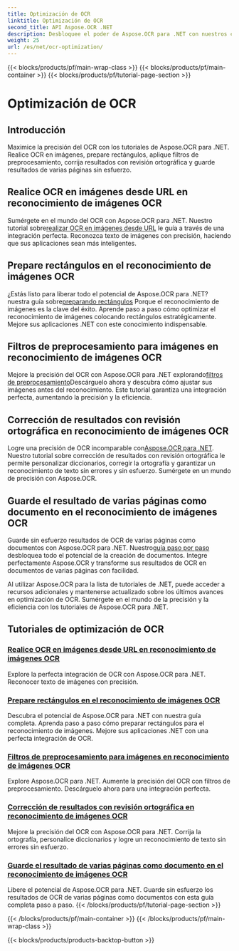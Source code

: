 ```yaml
---
title: Optimización de OCR
linktitle: Optimización de OCR
second_title: API Aspose.OCR .NET
description: Desbloquee el poder de Aspose.OCR para .NET con nuestros completos tutoriales. Ya seas un desarrollador experimentado o un principiante, estas guías mejorarán tu juego de OCR.
weight: 25
url: /es/net/ocr-optimization/
---
```


{{< blocks/products/pf/main-wrap-class >}}
{{< blocks/products/pf/main-container >}}
{{< blocks/products/pf/tutorial-page-section >}}

# Optimización de OCR

## Introducción

Maximice la precisión del OCR con los tutoriales de Aspose.OCR para .NET. Realice OCR en imágenes, prepare rectángulos, aplique filtros de preprocesamiento, corrija resultados con revisión ortográfica y guarde resultados de varias páginas sin esfuerzo.


## Realice OCR en imágenes desde URL en reconocimiento de imágenes OCR

 Sumérgete en el mundo del OCR con Aspose.OCR para .NET. Nuestro tutorial sobre[realizar OCR en imágenes desde URL](./perform-ocr-on-image-from-url/) le guía a través de una integración perfecta. Reconozca texto de imágenes con precisión, haciendo que sus aplicaciones sean más inteligentes.

## Prepare rectángulos en el reconocimiento de imágenes OCR

 ¿Estás listo para liberar todo el potencial de Aspose.OCR para .NET? nuestra guía sobre[preparando rectángulos](./prepare-rectangles/) Porque el reconocimiento de imágenes es la clave del éxito. Aprende paso a paso cómo optimizar el reconocimiento de imágenes colocando rectángulos estratégicamente. Mejore sus aplicaciones .NET con este conocimiento indispensable.

## Filtros de preprocesamiento para imágenes en reconocimiento de imágenes OCR

 Mejore la precisión del OCR con Aspose.OCR para .NET explorando[filtros de preprocesamiento](./preprocessing-filters-for-image/)Descárguelo ahora y descubra cómo ajustar sus imágenes antes del reconocimiento. Este tutorial garantiza una integración perfecta, aumentando la precisión y la eficiencia.

## Corrección de resultados con revisión ortográfica en reconocimiento de imágenes OCR

 Logre una precisión de OCR incomparable con[Aspose.OCR para .NET](./result-correction-with-spell-checking/). Nuestro tutorial sobre corrección de resultados con revisión ortográfica le permite personalizar diccionarios, corregir la ortografía y garantizar un reconocimiento de texto sin errores y sin esfuerzo. Sumérgete en un mundo de precisión con Aspose.OCR.

## Guarde el resultado de varias páginas como documento en el reconocimiento de imágenes OCR

 Guarde sin esfuerzo resultados de OCR de varias páginas como documentos con Aspose.OCR para .NET. Nuestro[guía paso por paso](./save-multipage-result-as-document/) desbloquea todo el potencial de la creación de documentos. Integre perfectamente Aspose.OCR y transforme sus resultados de OCR en documentos de varias páginas con facilidad.

Al utilizar Aspose.OCR para la lista de tutoriales de .NET, puede acceder a recursos adicionales y mantenerse actualizado sobre los últimos avances en optimización de OCR. Sumérgete en el mundo de la precisión y la eficiencia con los tutoriales de Aspose.OCR para .NET.
## Tutoriales de optimización de OCR
### [Realice OCR en imágenes desde URL en reconocimiento de imágenes OCR](./perform-ocr-on-image-from-url/)
Explore la perfecta integración de OCR con Aspose.OCR para .NET. Reconocer texto de imágenes con precisión.
### [Prepare rectángulos en el reconocimiento de imágenes OCR](./prepare-rectangles/)
Descubra el potencial de Aspose.OCR para .NET con nuestra guía completa. Aprenda paso a paso cómo preparar rectángulos para el reconocimiento de imágenes. Mejore sus aplicaciones .NET con una perfecta integración de OCR.
### [Filtros de preprocesamiento para imágenes en reconocimiento de imágenes OCR](./preprocessing-filters-for-image/)
Explore Aspose.OCR para .NET. Aumente la precisión del OCR con filtros de preprocesamiento. Descárguelo ahora para una integración perfecta.
### [Corrección de resultados con revisión ortográfica en reconocimiento de imágenes OCR](./result-correction-with-spell-checking/)
Mejore la precisión del OCR con Aspose.OCR para .NET. Corrija la ortografía, personalice diccionarios y logre un reconocimiento de texto sin errores sin esfuerzo.
### [Guarde el resultado de varias páginas como documento en el reconocimiento de imágenes OCR](./save-multipage-result-as-document/)
Libere el potencial de Aspose.OCR para .NET. Guarde sin esfuerzo los resultados de OCR de varias páginas como documentos con esta guía completa paso a paso.
{{< /blocks/products/pf/tutorial-page-section >}}

{{< /blocks/products/pf/main-container >}}
{{< /blocks/products/pf/main-wrap-class >}}

{{< blocks/products/products-backtop-button >}}
